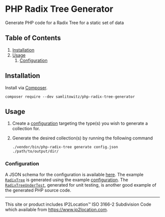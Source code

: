 # PHP Radix Tree Generator

Generate PHP code for a Radix Tree for a static set of data

## Table of Contents

1. [Installation](#installation)
2. [Usage](#usage)
    1. [Configuration](#configuration)

## Installation

Install via [Composer](https://getcomposer.org/).

```shell
composer require --dev samlitowitz/php-radix-tree-generator
```

## Usage

1. Create a [configuration](#configuration) targeting the type(s) you wish to generate a collection for.
2. Generate the desired collection(s) by running the following command

   ```shell
   ./vendor/bin/php-radix-tree generate config.json ./path/to/output/dir/
   ```

### Configuration

A JSON schema for the configuration is available [here](assets/schema/configuration.json).
The example [`RadixTree`](examples/iso-3166-2/RadixTree.php) is generated using the
example [configuration](examples/iso-3166-2/config.json).
The [`RadixTreeUnderTest`](tests/generated-code/RadixTreeUnderTest.php), generated for unit testing, is another good
example of the generated PHP source code.

---
This site or product includes IP2Location™ ISO 3166-2 Subdivision Code which available from https://www.ip2location.com.
